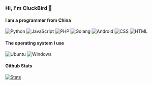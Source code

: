 ### Hi, I'm CluckBird 👋

#### I am a programmer from China

![Python](https://img.shields.io/badge/python-3.5%20%7C%203.9-blue)
![JavaScript](https://img.shields.io/badge/JavaScript-web-orange)
![PHP](https://img.shields.io/badge/php-7.1%20%7C%207.4-blue)
![Golang](https://img.shields.io/badge/Golang-1.15-blue)
![Android](https://img.shields.io/badge/Android-Kotlin-green)
![CSS](https://img.shields.io/badge/CSS-web-yellow)
![HTML](https://img.shields.io/badge/HTML-web-green)

#### The operating system I use

![Ubuntu](https://img.shields.io/badge/ubuntu-20.04-orange)
![Windows](https://img.shields.io/badge/Windows-10%20%7C%202004-blue)
<!---
![MacOS](https://img.shields.io/badge/MacOS-1.15.1-lightgrey)
--->

#### Github Stats
[![Stats](https://github-readme-stats.vercel.app/api?username=cluckbird&count_private=true&show_icons=true)](https://github.com/cluckbird)

<!---
#### Wakatime Stats
[![wakatime stats](https://github-readme-stats.vercel.app/api/top-langs/?username=cluckbird)](https://github.com/cluckbird)
--->
